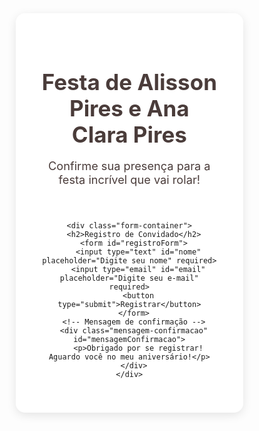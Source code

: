 <!DOCTYPE html>
<html lang="pt-BR">
<head>
  <meta charset="UTF-8">
  <meta name="viewport" content="width=device-width, initial-scale=1.0">
  <title>Lista de Convidados - Festa de Alisson e Ana Clara Pires</title>
  <style>
    /* Reset básico */
    * {
      margin: 0;
      padding: 0;
      box-sizing: border-box;
    }

    /* Corpo da página */
    body {
      font-family: 'Arial', sans-serif;
      background: linear-gradient(to bottom, #B3D9FF, #F4E1D2); /* Azul claro e marrom suave */
      color: #000; /* Texto em preto */
      display: flex;
      justify-content: center;
      align-items: center;
      height: 100vh;
      margin: 0;
    }

    /* Container principal */
    .container {
      text-align: center;
      background: rgba(255, 255, 255, 0.9); /* Fundo branco translúcido */
      border-radius: 15px;
      padding: 40px;
      width: 90%;
      max-width: 500px;
      box-shadow: 0 4px 15px rgba(0, 0, 0, 0.1);
    }

    /* Cabeçalho */
    header h1 {
      font-size: 2.5em;
      color: #4A3C3A; /* Cor marrom suave */
      margin-bottom: 10px;
    }

    header p {
      font-size: 1.3em;
      color: #4A3C3A;
      margin-bottom: 30px;
    }

    /* Formulário */
    .form-container h2 {
      font-size: 2em;
      color: #4A3C3A; /* Cor marrom suave */
      margin-bottom: 20px;
    }

    input {
      padding: 12px;
      margin: 10px 0;
      width: 100%;
      max-width: 400px;
      border: 2px solid #A8C9E7; /* Azul claro */
      border-radius: 8px;
      font-size: 1.1em;
      outline: none;
      transition: border-color 0.3s ease;
    }

    input:focus {
      border-color: #5D3F34; /* Marrom mais escuro no foco */
    }

    button {
      padding: 12px 20px;
      background-color: #5D3F34; /* Marrom */
      color: white;
      border: none;
      border-radius: 8px;
      font-size: 1.3em;
      cursor: pointer;
      width: 100%;
      max-width: 400px;
      margin-top: 20px;
      transition: background-color 0.3s ease;
    }

    button:hover {
      background-color: #3C2F2A; /* Marrom mais escuro no hover */
    }

    /* Mensagem de agradecimento */
    .mensagem-confirmacao {
      display: none;
      background-color: #DFF2BF;
      color: #4F8A10;
      font-size: 1.2em;
      padding: 20px;
      border-radius: 8px;
      margin-top: 20px;
    }

    /* Responsividade */
    @media (max-width: 600px) {
      .container {
        padding: 20px;
      }

      header h1 {
        font-size: 2em;
      }

      .form-container h2 {
        font-size: 1.5em;
      }
    }
  </style>
</head>
<body>
  <div class="container">
    <header>
      <h1>Festa de Alisson Pires e Ana Clara Pires</h1>
      <p>Confirme sua presença para a festa incrível que vai rolar!</p>
    </header>

    <div class="form-container">
      <h2>Registro de Convidado</h2>
      <form id="registroForm">
        <input type="text" id="nome" placeholder="Digite seu nome" required>
        <input type="email" id="email" placeholder="Digite seu e-mail" required>
        <button type="submit">Registrar</button>
      </form>
      <!-- Mensagem de confirmação -->
      <div class="mensagem-confirmacao" id="mensagemConfirmacao">
        <p>Obrigado por se registrar! Aguardo você no meu aniversário!</p>
      </div>
    </div>
  </div>

  <script>
    document.addEventListener("DOMContentLoaded", () => {
      const registroForm = document.getElementById("registroForm");
      const mensagemConfirmacao = document.getElementById("mensagemConfirmacao");

      // Registro de convidados
      if (registroForm) {
        registroForm.addEventListener("submit", (e) => {
          e.preventDefault();
          const nome = document.getElementById("nome").value.trim();
          const email = document.getElementById("email").value.trim();

          if (nome && email) {
            const convidados = JSON.parse(localStorage.getItem("convidados") || "[]");
            convidados.push({ nome, email });
            localStorage.setItem("convidados", JSON.stringify(convidados));

            // Exibir a mensagem de confirmação
            mensagemConfirmacao.style.display = "block";
            // Esconde o formulário após o registro
            registroForm.style.display = "none";
          }
        });
      }
    });
  </script>
</body>
</html>
